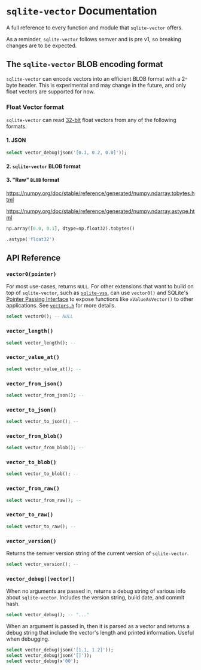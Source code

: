 # `sqlite-vector` Documentation

A full reference to every function and module that `sqlite-vector` offers.

As a reminder, `sqlite-vector` follows semver and is pre v1, so breaking changes are to be expected.

## The `sqlite-vector` BLOB encoding format

`sqlite-vector` can encode vectors into an efficient BLOB format with a 2-byte header. This is experimental and may change in the future, and only float vectors are supported for now.

### Float Vector format

`sqlite-vector` can read [32-bit](https://en.wikipedia.org/wiki/Single-precision_floating-point_format) float vectors from any of the following formats. 

#### 1. JSON

```sql
select vector_debug(json('[0.1, 0.2, 0.0]'));
```

#### 2. `sqlite-vector` BLOB format


#### 3. "Raw" `BLOB` format


https://numpy.org/doc/stable/reference/generated/numpy.ndarray.tobytes.html

https://numpy.org/doc/stable/reference/generated/numpy.ndarray.astype.html

```python
np.array([0.0, 0.1], dtype=np.float32).tobytes()

.astype('float32')

```

## API Reference

<h3 name="vector0"><code>vector0(pointer)</code></h3>

For most use-cases, returns `NULL`. For other extensions that want to build on top of `sqlite-vector`, such as [`sqlite-vss`](https://github.com/asg017/sqlite-vss), can use `vector0()` and SQLite's [Pointer Passing Interface](https://www.sqlite.org/bindptr.html) to expose functions like `xValueAsVector()` to other applications. See [`vectors.h`](./include/vectors.h) for more details.

```sql
select vector0(); -- NULL
```

<h3 name="vector_length"><code>vector_length()</code></h3>

```sql
select vector_length(); -- 
```

<h3 name="vector_value_at"><code>vector_value_at()</code></h3>

```sql
select vector_value_at(); -- 
```

<h3 name="vector_from_json"><code>vector_from_json()</code></h3>

```sql
select vector_from_json(); -- 
```

<h3 name="vector_to_json"><code>vector_to_json()</code></h3>

```sql
select vector_to_json(); -- 
```

<h3 name="vector_from_blob"><code>vector_from_blob()</code></h3>

```sql
select vector_from_blob(); -- 
```

<h3 name="vector_to_blob"><code>vector_to_blob()</code></h3>

```sql
select vector_to_blob(); -- 
```

<h3 name="vector_from_raw"><code>vector_from_raw()</code></h3>

```sql
select vector_from_raw(); -- 
```

<h3 name="vector_to_raw"><code>vector_to_raw()</code></h3>

```sql
select vector_to_raw(); -- 
```

<h3 name="vector_version"><code>vector_version()</code></h3>

Returns the semver version string of the current version of  `sqlite-vector`.

```sql
select vector_version(); -- 
```

<h3 name="vector_debug"><code>vector_debug([vector])</code></h3>

When no arguments are passed in, returns a debug string of various info about `sqlite-vector`. Includes the version string, build date, and commit hash. 

```sql
select vector_debug(); -- "..."
```

When an argument is passed in, then it is parsed as a vector and returns a debug string that include the vector's length and printed information. Useful when debugging. 

```sql
select vector_debug(json('[1.1, 1.2]'));
select vector_debug(json('[]'));
select vector_debug(x'00');
```